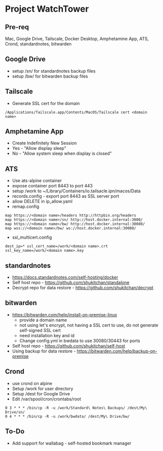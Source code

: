 # Project WatchTower

## Pre-req

Mac, Google Drive, Tailscale, Docker Desktop, Amphetamine App, ATS, Crond, standardnotes, bitwarden

## Google Drive
* setup /sn/ for standardnotes backup files
* setup /bw/ for bitwarden backup files

## Tailscale
* Generate SSL cert for the domain
```
/Applications/Tailscale.app/Contents/MacOS/Tailscale cert <domain name>
```

## Amphetamine App
* Create Indefinitely New Session
* Yes - "Allow display sleep"
* No - "Allow system sleep when display is closed"
 
## ATS
* Use ats-alpine container
* expose container port 8443 to port 443
* setup /work to ~/Library/Containers/io.tailsacle.ipn/macos/Data
* records.config - export port 8443 as SSL server port
* allow DELETE in ip_allow.yaml
* remap.config
```
map https://<domain name>/headers http://httpbin.org/headers
map https://<domain name>/sn/ http://host.docker.internal:3000/
map https://<domain name>/bw/ http://host.docker.internal:30080/
map wss://<domain name>/bw/ ws://host.docker.internal:30080/
```
* ssl_multicert.config
```
dest_ip=* ssl_cert_name=/work/<domain name>.crt ssl_key_name=/work/<domain name>.key
```

## standardnotes
* https://docs.standardnotes.com/self-hosting/docker
* Self host repo - https://github.com/shukitchan/standalone
* Decrypt repo for data restore - https://github.com/shukitchan/decrypt

## bitwarden
* https://bitwarden.com/help/install-on-premise-linux
  * provide a domain name
  * not using let's encrypt, not having a SSL cert to use, do not generate self-signed SSL cert
  * need installation key and id
  * Change config.yml in bwdata to use 30080/30443 for ports
* Self host repo - https://github.com/shukitchan/self-host
* Using backup for data restore - https://bitwarden.com/help/backup-on-premise

## Crond 
* use crond on alpine
* Setup /work for user directory
* Setup /dest for Google Drive
* Edit /var/spool/cron/crontabs/root
```
0 3 * * * /bin/cp -R -u /work/Standard\ Notes\ Backups/ /dest/My\ Drive/sn/
0 4 * * * /bin/cp -R -u /work/bwdata/ /dest/My\ Drive/bw/
```

## To-Do
* Add support for wallabag - self-hosted bookmark manager
